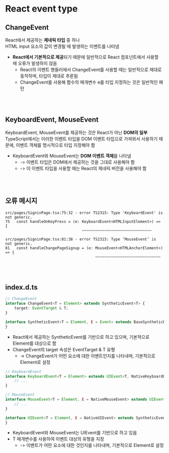 # React event type

## ChangeEvent

React에서 제공하는 **제네릭 타입** 중 하나    
HTML input 요소의 값이 변경될 때 발생하는 이벤트를 나타냄

* **React에서 기본적으로 제공**되기 때문에 일반적으로 React 컴포넌트에서 사용할 때 오류가 발생하지 않음
    * React의 이벤트 핸들러에서 ChangeEvent를 사용할 때는 일반적으로 제대로 동작하며, 타입이 제대로 추론됨
    * ChangeEvent를 사용해 함수의 매개변수 e를 타입 지정하는 것은 일반적인 패턴

<br><br>

## KeyboardEvent, MouseEvent

KeyboardEvent, MouseEvent를 제공하는 것은 React가 아닌 **DOM의 일부**     
TypeScript에서는 이러한 이벤트 타입을 DOM 이벤트 타입으로 가져와서 사용하기 때문에, 이벤트 객체를 명시적으로 타입 지정해야 함

* KeyboardEvent와 MouseEvent는 **DOM 이벤트 객체**를 나타냄    
  * -> 이벤트 타입은 DOM에서 제공하는 것을 그대로 사용해야 함   
  * -> 이 이벤트 타입을 사용할 때는 React의 제네릭 버전을 사용해야 함

<br><br>

## 오류 메시지

```
src/pages/SigninPage.tsx:75:32 - error TS2315: Type 'KeyboardEvent' is not generic.
75   const handleOnKeyPress = (e: KeyboardEvent<HTMLInputElement>) => {
                                  ~~~~~~~~~~~~~~~~~~~~~~~~~~~~~~~
                                  
src/pages/SigninPage.tsx:81:38 - error TS2315: Type ‘MouseEvent’ is not generic.
81   const handleChangePageSignup = (e: MouseEvent<HTMLAnchorElement>) => {
                                        ~~~~~~~~~~~~~~~~~~~~~~~~~~~~~
```

<br><br>

## index.d.ts

```ts
// ChangeEvent
interface ChangeEvent<T = Element> extends SyntheticEvent<T> {
    target: EventTarget & T;
}

interface SyntheticEvent<T = Element, E = Event> extends BaseSyntheticEvent<E, EventTarget & T, EventTarget> {
}
```

* React에서 제공하는 SyntheticEvent를 기반으로 하고 있으며, 기본적으로 Element를 대상으로 함
* ChangeEvent의 target 속성은 EventTarget & T 유형
  * -> ChangeEvent가 어떤 요소에 대한 이벤트인지를 나타내며, 기본적으로 Element로 설정

```ts
// KeyboardEvent 
interface KeyboardEvent<T = Element> extends UIEvent<T, NativeKeyboardEvent> {
    // ... 
}

// MouseEvent
interface MouseEvent<T = Element, E = NativeMouseEvent> extends UIEvent<T, E> {
    // ...
}

interface UIEvent<T = Element, E = NativeUIEvent> extends SyntheticEvent<T, E> {
}
```

* KeyboardEvent와 MouseEvent는 UIEvent를 기반으로 하고 있음
* T 매개변수를 사용하여 이벤트 대상의 유형을 지정
  * -> 이벤트가 어떤 요소에 대한 것인지를 나타내며, 기본적으로 Element로 설정
